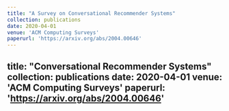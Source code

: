 ```yaml
---
title: "A Survey on Conversational Recommender Systems"
collection: publications
date: 2020-04-01
venue: 'ACM Computing Surveys'
paperurl: 'https://arxiv.org/abs/2004.00646'
---
```

title: "Conversational Recommender Systems"
collection: publications
date: 2020-04-01
venue: 'ACM Computing Surveys'
paperurl: 'https://arxiv.org/abs/2004.00646'
---